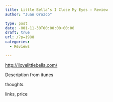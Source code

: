 ```yaml
---
title: Little Bella’s I Close My Eyes – Review
author: "Juan Orozco" 

type: post
date: -001-11-30T00:00:00+00:00
draft: true
url: /?p=1988
categories:
  - Reviews

---
```

<http://ilovelittlebella.com/>

Description from itunes

thoughts

links, price